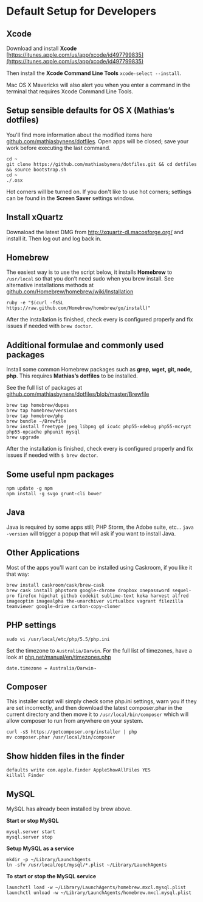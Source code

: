 # Default Setup for Developers

## Xcode

Download and install **Xcode** [https://itunes.apple.com/us/app/xcode/id497799835](https://itunes.apple.com/us/app/xcode/id497799835)

Then install the **Xcode Command Line Tools** ``xcode-select --install``.

Mac OS X Mavericks will also alert you when you enter a command in the terminal that requires Xcode Command Line Tools. 


## Setup sensible defaults for OS X (Mathias’s dotfiles)

You'll find more information about the modified items here [github.com/mathiasbynens/dotfiles](https://github.com/mathiasbynens/dotfiles/blob/master/README.md). Open apps will be closed; save your work before executing the last command. 

```
cd ~
git clone https://github.com/mathiasbynens/dotfiles.git && cd dotfiles && source bootstrap.sh
cd ~
./.osx
```

Hot corners will be turned on. If you don't like to use hot corners; settings can be found in the **Screen Saver** settings window. 


## Install xQuartz

Downaload the latest DMG from http://xquartz-dl.macosforge.org/ and install it. Then log out and log back in.


## Homebrew

The easiest way is to use the script below, it installs **Homebrew** to ``/usr/local`` so that you don’t need sudo when you brew install. See alternative installations methods at [github.com/Homebrew/homebrew/wiki/Installation](https://github.com/Homebrew/homebrew/wiki/Installation#alternative-installs)

```
ruby -e "$(curl -fsSL https://raw.github.com/Homebrew/homebrew/go/install)"
```

After the installation is finished, check every is configured properly and fix issues if needed with ``brew doctor``.


## Additional formulae and commonly used packages 

Install some common Homebrew packages such as **grep, wget, git, node, php**. This requires **Mathias’s dotfiles** to be installed. 

See the full list of packages  at [github.com/mathiasbynens/dotfiles/blob/master/Brewfile](https://github.com/mathiasbynens/dotfiles/blob/master/Brewfile)

```
brew tap homebrew/dupes
brew tap homebrew/versions
brew tap homebrew/php
brew bundle ~/Brewfile
brew install freetype jpeg libpng gd icu4c php55-xdebug php55-mcrypt php55-opcache phpunit mysql
brew upgrade
```

After the installation is finished, check every is configured properly and fix issues if needed with ``$ brew doctor``.

## Some useful npm packages 

```
npm update -g npm
npm install -g svgo grunt-cli bower 
```

## Java

Java is required by some apps still; PHP Storm, the Adobe suite, etc... ``java -version`` will trigger a popup that will ask if you want to install Java.


## Other Applications

Most of the apps you'll want can be installed using Caskroom, if you like it that way:

```
brew install caskroom/cask/brew-cask
brew cask install phpstorm google-chrome dropbox onepassword sequel-pro firefox hipchat github codekit sublime-text keka harvest alfred imageoptim imagealpha the-unarchiver virtualbox vagrant filezilla teamviewer google-drive carbon-copy-cloner
```

## PHP settings

```
sudo vi /usr/local/etc/php/5.5/php.ini
```

Set the timezone to ``Australia/Darwin``. For the full list of timezones, have a look at [php.net/manual/en/timezones.php](http://php.net/manual/en/timezones.php)

```
date.timezone = Australia/Darwin¬
```

## Composer 

This installer script will simply check some php.ini settings, warn you if they are set incorrectly, and then download the latest composer.phar in the current directory and then move it to ``/usr/local/bin/composer`` which will allow composer to run from anywhere on your system.

```
curl -sS https://getcomposer.org/installer | php
mv composer.phar /usr/local/bin/composer
```

## Show hidden files in the finder

```
defaults write com.apple.finder AppleShowAllFiles YES
killall Finder
```

## MySQL

MySQL has already been installed by brew above. 

**Start or stop MySQL** 

```
mysql.server start
mysql.server stop
```

**Setup MySQL as a service**

```
mkdir -p ~/Library/LaunchAgents
ln -sfv /usr/local/opt/mysql/*.plist ~/Library/LaunchAgents
```

**To start or stop the MySQL service**

```
launchctl load -w ~/Library/LaunchAgents/homebrew.mxcl.mysql.plist
launchctl unload -w ~/Library/LaunchAgents/homebrew.mxcl.mysql.plist
```
